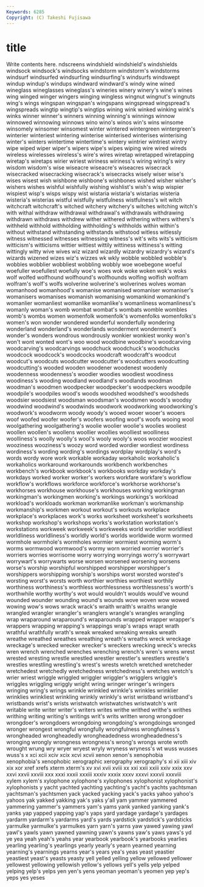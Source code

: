 ```yaml
---
Keywords: 6285 
Copyright: (C) Takeshi Fujisawa
---
```


# title

Write contents here.
ndscreens windshield
windshield's windshields windsock windsock's windsocks windstorm windstorm's windstorms windsurf windsurfed
windsurfing windsurfing's windsurfs windswept windup windup's windups windward windward's windy
wine wined wineglass wineglasses wineglass's wineries winery winery's wine's wines
wing winged winger wingers winging wingless wingnut wingnut's wingnuts wing's
wings wingspan wingspan's wingspans wingspread wingspread's wingspreads wingtip wingtip's wingtips
wining wink winked winking wink's winks winner winner's winners winning
winning's winnings winnow winnowed winnowing winnows wino wino's winos win's
wins winsome winsomely winsomer winsomest winter wintered wintergreen wintergreen's winterier
winteriest wintering winterise winterised winterises winterising winter's winters wintertime wintertime's
wintery wintrier wintriest wintry wipe wiped wiper wiper's wipers wipe's
wipes wiping wire wired wireds wireless wirelesses wireless's wire's wires
wiretap wiretapped wiretapping wiretap's wiretaps wirier wiriest wiriness wiriness's wiring
wiring's wiry wisdom wisdom's wise wiseacre wiseacre's wiseacres wisecrack wisecracked
wisecracking wisecrack's wisecracks wisely wiser wise's wises wisest wish wishbone
wishbone's wishbones wished wisher wisher's wishers wishes wishful wishfully wishing
wishlist's wish's wisp wispier wispiest wisp's wisps wispy wist wistaria
wistaria's wistarias wisteria wisteria's wisterias wistful wistfully wistfulness wistfulness's wit
witch witchcraft witchcraft's witched witchery witchery's witches witching witch's with
withal withdraw withdrawal withdrawal's withdrawals withdrawing withdrawn withdraws withdrew wither
withered withering withers withers's withheld withhold withholding withholding's withholds within
within's without withstand withstanding withstands withstood witless witlessly witness witnessed
witnesses witnessing witness's wit's wits wits's witticism witticism's witticisms wittier
wittiest wittily wittiness wittiness's witting wittingly witty wive wives wiz
wizard wizardly wizardry wizardry's wizard's wizards wizened wizes wiz's wizzes
wk wkly wobble wobbled wobble's wobbles wobblier wobbliest wobbling wobbly
woe woebegone woeful woefuller woefullest woefully woe's woes wok woke
woken wok's woks wolf wolfed wolfhound wolfhound's wolfhounds wolfing wolfish
wolfram wolfram's wolf's wolfs wolverine wolverine's wolverines wolves woman womanhood
womanhood's womanise womanised womaniser womaniser's womanisers womanises womanish womanising womankind
womankind's womanlier womanliest womanlike womanlike's womanliness womanliness's womanly woman's womb
wombat wombat's wombats womble wombles womb's wombs women womenfolk womenfolk's
womenfolks womenfolks's women's won wonder wondered wonderful wonderfully wondering wonderland
wonderland's wonderlands wonderment wonderment's wonder's wonders wondrous wondrously wonkier wonkiest
wonky won's won't wont wonted wont's woo wood woodbine woodbine's
woodcarving woodcarving's woodcarvings woodchuck woodchuck's woodchucks woodcock woodcock's woodcocks woodcraft
woodcraft's woodcut woodcut's woodcuts woodcutter woodcutter's woodcutters woodcutting woodcutting's wooded
wooden woodener woodenest woodenly woodenness woodenness's woodier woodies woodiest woodiness
woodiness's wooding woodland woodland's woodlands woodman woodman's woodmen woodpecker woodpecker's
woodpeckers woodpile woodpile's woodpiles wood's woods woodshed woodshed's woodsheds woodsier
woodsiest woodsman woodsman's woodsmen woods's woodsy woodwind woodwind's woodwinds woodwork
woodworking woodworking's woodwork's woodworm woody woody's wooed wooer wooer's wooers
woof woofed woofer woofer's woofers woofing woof's woofs wooing wool
woolgathering woolgathering's woolie woolier woolie's woolies wooliest woollen woollen's woollens
woollier woollies woolliest woolliness woolliness's woolly woolly's wool's wooly wooly's
woos woozier wooziest wooziness wooziness's woozy word worded wordier wordiest
wordiness wordiness's wording wording's wordings wordplay wordplay's word's words wordy
wore work workable workaday workaholic workaholic's workaholics workaround workarounds workbench
workbenches workbench's workbook workbook's workbooks workday workday's workdays worked worker
worker's workers workfare workfare's workflow workflow's workflows workforce workforce's workhorse
workhorse's workhorses workhouse workhouse's workhouses working workingman workingman's workingmen working's
workings workings's workload workload's workloads workman workmanlike workman's workmanship workmanship's
workmen workout workout's workouts workplace workplace's workplaces work's works worksheet
worksheet's worksheets workshop workshop's workshops works's workstation workstation's workstations workweek
workweek's workweeks world worldlier worldliest worldliness worldliness's worldly world's worlds
worldwide worm wormed wormhole wormhole's wormholes wormier wormiest worming worm's
worms wormwood wormwood's wormy worn worried worrier worrier's worriers worries
worrisome worry worrying worryings worry's worrywart worrywart's worrywarts worse worsen
worsened worsening worsens worse's worship worshipful worshipped worshipper worshipper's worshippers
worshipping worship's worships worst worsted worsted's worsting worst's worsts worth
worthier worthies worthiest worthily worthiness worthiness's worthless worthlessness worthlessness's worth's
worthwhile worthy worthy's wot would wouldn't woulds would've wound wounded
wounder wounding wound's wounds wove woven wow wowed wowing wow's
wows wrack wrack's wraith wraith's wraiths wrangle wrangled wrangler wrangler's
wranglers wrangle's wrangles wrangling wrap wraparound wraparound's wraparounds wrapped wrapper
wrapper's wrappers wrapping wrapping's wrappings wrap's wraps wrapt wrath wrathful
wrathfully wrath's wreak wreaked wreaking wreaks wreath wreathe wreathed wreathes
wreathing wreath's wreaths wreck wreckage wreckage's wrecked wrecker wrecker's wreckers
wrecking wreck's wrecks wren wrench wrenched wrenches wrenching wrench's wren's
wrens wrest wrested wresting wrestle wrestled wrestler wrestler's wrestlers wrestle's
wrestles wrestling wrestling's wrest's wrests wretch wretched wretcheder wretchedest wretchedly
wretchedness wretchedness's wretches wretch's wrier wriest wriggle wriggled wriggler wriggler's
wrigglers wriggle's wriggles wriggling wriggly wright wring wringer wringer's wringers
wringing wring's wrings wrinkle wrinkled wrinkle's wrinkles wrinklier wrinklies wrinkliest
wrinkling wrinkly wrinkly's wrist wristband wristband's wristbands wrist's wrists wristwatch
wristwatches wristwatch's writ writable write writer writer's writers writes writhe
writhed writhe's writhes writhing writing writing's writings writ's writs written
wrong wrongdoer wrongdoer's wrongdoers wrongdoing wrongdoing's wrongdoings wronged wronger wrongest
wrongful wrongfully wrongfulness wrongfulness's wrongheaded wrongheadedly wrongheadedness wrongheadedness's wronging wrongly
wrongness wrongness's wrong's wrongs wrote wroth wrought wrung wry wryer
wryest wryly wryness wryness's wt wuss wusses wuss's x xci
xcii xciv xcix xcvi xcvii xenon xenon's xenophobia xenophobia's xenophobic
xerographic xerography xerography's xi xii xiii xiv xix xor xref
xrefs xterm xterm's xv xvi xvii xviii xx xxi xxii
xxiii xxiv xxix xxv xxvi xxvii xxviii xxx xxxi xxxii
xxxiii xxxiv xxxix xxxv xxxvi xxxvii xxxviii xylem xylem's xylophone
xylophone's xylophones xylophonist xylophonist's xylophonists y yacht yachted yachting yachting's
yacht's yachts yachtsman yachtsman's yachtsmen yack yacked yacking yack's yacks
yahoo yahoo's yahoos yak yakked yakking yak's yaks y'all yam
yammer yammered yammering yammer's yammers yam's yams yank yanked yanking
yank's yanks yap yapped yapping yap's yaps yard yardage yardage's
yardages yardarm yardarm's yardarms yard's yards yardstick yardstick's yardsticks yarmulke
yarmulke's yarmulkes yarn yarn's yarns yaw yawed yawing yawl yawl's
yawls yawn yawned yawning yawn's yawns yaw's yaws yaws's yd
ye yea yeah yeah's yeahs year yearbook yearbook's yearbooks yearlies
yearling yearling's yearlings yearly yearly's yearn yearned yearning yearning's yearnings
yearns year's years yea's yeas yeast yeastier yeastiest yeast's yeasts
yeasty yell yelled yelling yellow yellowed yellower yellowest yellowing yellowish
yellow's yellows yell's yells yelp yelped yelping yelp's yelps yen
yen's yens yeoman yeoman's yeomen yep yep's yeps yes yeses
